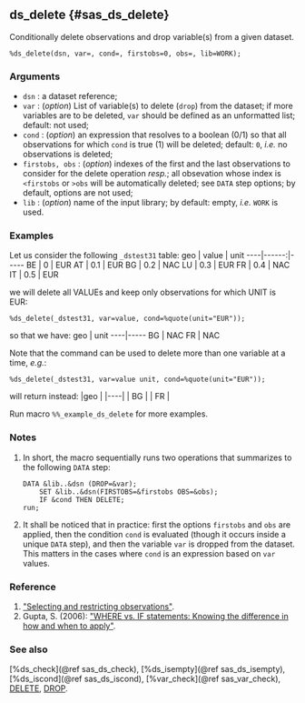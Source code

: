 ## ds_delete {#sas_ds_delete}
Conditionally delete observations and drop variable(s) from a given dataset.

	%ds_delete(dsn, var=, cond=, firstobs=0, obs=, lib=WORK);

### Arguments
* `dsn` : a dataset reference;
* `var` : (_option_) List of variable(s) to delete (`drop`) from the dataset; if more variables
	are to be deleted, `var` should be defined as an unformatted list; default: not used;
* `cond` : (_option_) an expression that resolves to a boolean (0/1) so that all observations
	for which `cond` is true (1) will be deleted; default: `0`, _i.e._ no observations is deleted;
* `firstobs, obs` : (_option_) indexes of the first and the last observations to consider for the
	delete operation _resp._;  all obsevation whose index is `<firstobs` or `>obs` will be automatically
	deleted; see `DATA` step options; by default, options are not used;
* `lib` : (_option_) name of the input library; by default: empty, _i.e._ `WORK` is used.
  
### Examples
Let us consider the following `_dstest31` table: 
geo | value | unit
----|------:|-----
 BE |  0    | EUR
 AT |  0.1  | EUR
 BG |  0.2  | NAC
 LU |  0.3  | EUR
 FR |  0.4  | NAC
 IT |  0.5  | EUR

we will delete all VALUEs and keep only observations for which UNIT is EUR: 

	%ds_delete(_dstest31, var=value, cond=%quote(unit="EUR"));

so that we have:
geo | unit
----|-----
 BG | NAC
 FR | NAC

Note that the command can be used to delete more than one variable at a time, _e.g._:

	%ds_delete(_dstest31, var=value unit, cond=%quote(unit="EUR"));

will return instead:
|geo | 
|----|
| BG |
| FR |

Run macro `%%_example_ds_delete` for more examples.

### Notes
1. In short, the macro sequentially runs two operations that summarizes to the following `DATA` step:

       DATA &lib..&dsn (DROP=&var);
		   SET &lib..&dsn(FIRSTOBS=&firstobs OBS=&obs);
   		   IF &cond THEN DELETE;
	   run;
2. It shall be noticed that in practice: first the options `firstobs` and `obs` are applied, then the 
condition `cond` is evaluated (though it occurs inside a unique `DATA` step), and then the variable `var` 
is dropped from the dataset. This matters in the cases where `cond` is an expression based on `var` values.

### Reference
1. ["Selecting and restricting observations"](http://www.albany.edu/~msz03/epi514/notes/fp051_065.pdf).
2. Gupta, S. (2006): ["WHERE vs. IF statements: Knowing the difference in how and when to apply"](http://www2.sas.com/proceedings/sugi31/238-31.pdf).

### See also
[%ds_check](@ref sas_ds_check), [%ds_isempty](@ref sas_ds_isempty), [%ds_iscond](@ref sas_ds_iscond), [%var_check](@ref sas_var_check),
[DELETE](http://support.sas.com/documentation/cdl/en/proc/61895/HTML/default/viewer.htm#a000247666.htm),
[DROP](http://support.sas.com/documentation/cdl/en/lestmtsref/63323/HTML/default/viewer.htm#n1capr0s7tilbvn1lypdshkgpaip.htm).
